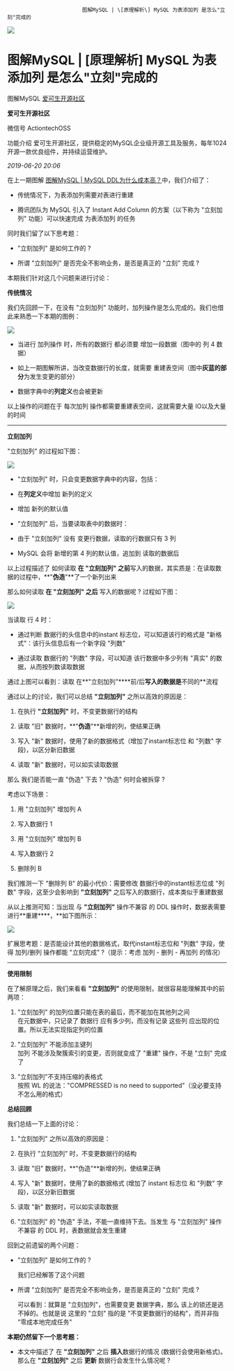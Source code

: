                             图解MySQL | \[原理解析\] MySQL 为表添加列 是怎么"立刻"完成的                                                                      

![](http://mmbiz.qpic.cn/mmbiz_jpg/ahNFRFeniaGicRnz2N0tlnOpfZNlzL2wib47TvE9chx3E2MlLRURW1n2VMt64OjPA5AnV89H815uJ6vsib75j8fE2A/0?wx_fmt=jpeg)

图解MySQL | \[原理解析\] MySQL 为表添加列 是怎么"立刻"完成的
=========================================

图解MySQL [爱可生开源社区](javascript:void(0);)

**爱可生开源社区** 

微信号 ActiontechOSS

功能介绍 爱可生开源社区，提供稳定的MySQL企业级开源工具及服务，每年1024开源一款优良组件，并持续运营维护。

_2019-06-20 20:06_

在上一期图解 [图解MySQL | MySQL DDL为什么成本高？](http://mp.weixin.qq.com/s?__biz=MzU2NzgwMTg0MA==&mid=2247484513&idx=1&sn=105032356bc504729682ceb6e6c4434b&chksm=fc96e6fecbe16fe85ee46540b6beffa52cb9220981af404c93504fd05c0481f05ae295eaf4b9&scene=21#wechat_redirect)中，我们介绍了：  

*   传统情况下，为表添加列需要对表进行重建
    
*   腾讯团队为 MySQL 引入了 Instant Add Column 的方案（以下称为 "立刻加列" 功能）可以快速完成 为表添加列 的任务
    

  

同时我们留了以下思考题：

*   "立刻加列" 是如何工作的 ?
    
*   所谓 "立刻加列" 是否完全不影响业务，是否是真正的 "立刻" 完成 ?
    

  

本期我们针对这几个问题来进行讨论：

  

**传统情况**

我们先回顾一下，在没有 "立刻加列" 功能时，加列操作是怎么完成的。我们也借此来熟悉一下本期的图例：

  

![](https://mmbiz.qpic.cn/mmbiz_jpg/ahNFRFeniaGiba4ibXeLb9cyOj5xbkgEz1dEZgNnY2cJ9QcwuwjV67H878jicRlC5ZWU0n1DFeXfWPpGBE2KC7h3iaA/640?wx_fmt=jpeg)

  

*   当进行 加列操作 时，所有的数据行 都必须要 增加一段数据（图中的 列 4 数据）
    
*   如上一期图解所讲，当改变数据行的长度，就需要 重建表空间（图中**灰蓝的部分**为发生变更的部分）
    
*   数据字典中的**列定义**也会被更新  
    

  

以上操作的问题在于 每次加列 操作都需要重建表空间，这就需要大量 IO以及大量的时间

  

* * *

  

**立刻加列**

"立刻加列" 的过程如下图：

  

![](https://mmbiz.qpic.cn/mmbiz_jpg/ahNFRFeniaGiba4ibXeLb9cyOj5xbkgEz1do1ay1stZYs2TS6dspdy2acLdUnSaVzjFwP22pTCYaMDvuh6HbrbzfA/640?wx_fmt=jpeg)

*   "立刻加列" 时，只会变更数据字典中的内容，包括：
    

*   在**列定义**中增加 新列的定义
    
*   增加 新列的默认值
    

*   "立刻加列" 后，当要读取表中的数据时：
    

*   由于 "立刻加列" 没有 变更行数据，读取的行数据只有 3 列
    
*   MySQL 会将 新增的第 4 列的默认值，追加到 读取的数据后
    

  

以上过程描述了 如何读取 **在 "****立刻加列****" 之前**写入的数据，其实质是：在读取数据的过程中，**"****伪造****"**了一个新列出来  

  

那么如何读取 **在 "******立刻加列******" 之后** 写入的数据呢 ? 过程如下图：  

  

![](https://mmbiz.qpic.cn/mmbiz_jpg/ahNFRFeniaGiba4ibXeLb9cyOj5xbkgEz1diaGgsAQOWPor2gqS9qCibS97WrYrEOxh3HuPml6k3O0ib48iaJojGDjT6w/640?wx_fmt=jpeg)

  

当读取 行 4 时：

  

*   通过判断 数据行的头信息中的instant 标志位，可以知道该行的格式是 "新格式"：该行头信息后有一个新字段 "列数"
    
*   通过读取 数据行的 "列数" 字段，可以知道 该行数据中多少列有 "真实" 的数据，从而按列数读取数据
    

  

通过上图可以看到：读取 在**"立刻加列"****前/后**写入的数据是**不同的**流程  

  

通过以上的讨论，我们可以总结 **"立刻加列"** 之所以高效的原因是：

  

1.  在执行 **"立刻加列"** 时，不变更数据行的结构
    
2.  读取 "旧" 数据时，**"****伪造****"**新增的列，使结果正确  
    
3.  写入 "新" 数据时，使用了新的数据格式（增加了instant标志位 和 "列数" 字段)，以区分新旧数据
    
4.  读取 "新" 数据时，可以如实读取数据
    

  

那么 我们是否能一直 "伪造" 下去 ? "伪造" 何时会被拆穿 ?

  

考虑以下场景：

1.  用 "立刻加列" 增加列 A
    
2.  写入数据行 1
    
3.  用 "立刻加列" 增加列 B
    
4.  写入数据行 2
    
5.  删除列 B
    
      
    

  

我们推测一下 "删除列 B" 的最小代价：需要修改 数据行中的instant标志位或 "列数" 字段，这至少会影响到 **"立刻加列"** 之后写入的数据行，成本类似于重建数据  

  

从以上推测可知：当出现 与 **"立刻加列"** 操作不兼容 的 DDL 操作时，数据表需要进行**重建****，**如下图所示：  

  

![](https://mmbiz.qpic.cn/mmbiz_jpg/ahNFRFeniaGiba4ibXeLb9cyOj5xbkgEz1dutGGCd9OriaDvNJ4QNTkb45icG90ta6YYndO5dzUdq2KN1NL1L08Fjfw/640?wx_fmt=jpeg)

  

扩展思考题：是否能设计其他的数据格式，取代instant标志位和 "列数" 字段，使得 加列/删列 操作都能 "立刻完成" ?（提示：考虑 加列 \- 删列 \- 再加列 的情况）

  

* * *

  

**使用限制**  

  

在了解原理之后，我们来看看 **"立刻加列"** 的使用限制，就很容易能理解其中的前两项：  

  

1.  "立刻加列" 的加列位置只能在表的最后，而不能加在其他列之间  
    在元数据中，只记录了 数据行 应有多少列，而没有记录 这些列 应出现的位置。所以无法实现指定列的位置
    
2.  "立刻加列" 不能添加主键列  
    加列 不能涉及聚簇索引的变更，否则就变成了 "重建" 操作，不是 "立刻" 完成了
    
3.  "立刻加列"不支持压缩的表格式  
    按照 WL 的说法："COMPRESSED is no need to supported"（没必要支持不怎么用的格式）  
    

  

**总结回顾**  

  

我们总结一下上面的讨论：

1.  "立刻加列" 之所以高效的原因是：  
    

1.  在执行 "立刻加列" 时，不变更数据行的结构
    
2.  读取 "旧" 数据时，**"伪造"**新增的列，使结果正确  
    
3.  写入 "新" 数据时，使用了新的数据格式 (增加了 instant 标志位 和 "列数" 字段)，以区分新旧数据
    
4.  读取 "新" 数据时，可以如实读取数据
    

3.  "立刻加列" 的 "伪造" 手法，不能一直维持下去。当发生 与 "立刻加列" 操作不兼容 的 DDL 时，表数据就会发生重建
    

  

回到之前遗留的两个问题：

  

*   "立刻加列" 是如何工作的 ?
    
    我们已经解答了这个问题
    
*   所谓 "立刻加列" 是否完全不影响业务，是否是真正的 "立刻" 完成 ?
    
    可以看到：就算是 "立刻加列"，也需要变更 数据字典，那么 该上的锁还是逃不掉的。也就是说 这里的 "立刻" 指的是 "不变更数据行的结构"，而并非指 "零成本地完成任务"
    

  

**本期仍然留下一个思考题：** 

  

*   本文中描述了 在 **"立刻加列"** 之后 **插入**数据行的情况 (数据行会使用新格式)。那么在 **"立刻加列"** 之后 **更新** 数据行会发生什么情况呢 ?
    

  